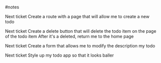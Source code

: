 #notes

Next ticket
Create a route with a page that will allow me to create a new todo

Next ticket
Create a delete button that will delete the todo item on the page of the todo item
After it's a deleted, return me to the home page

Next ticket
Create a form that allows me to modify the description my todo

Next ticket
Style up my todo app so that it looks baller
